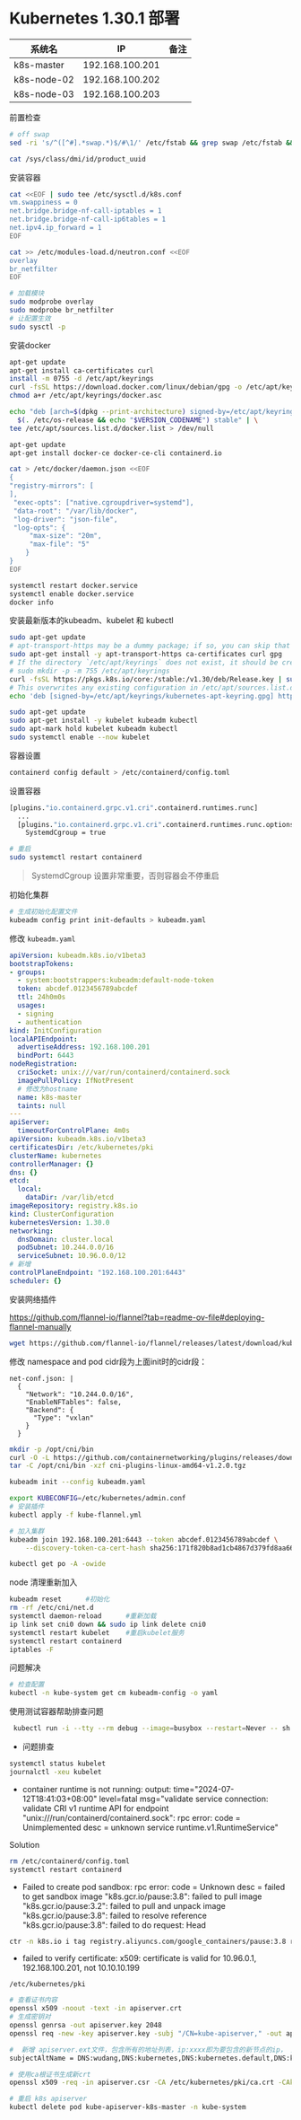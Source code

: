 # Kubernetes 1.30.1 部署

| 系统名        | IP              | 备注 |
| ------------- | --------------- | ---- |
| k8s-master    | 192.168.100.201 |      |
| k8s-node-02   | 192.168.100.202 |      |
| k8s-node-03   | 192.168.100.203 |      |

前置检查

```bash
# off swap
sed -ri 's/^([^#].*swap.*)$/#\1/' /etc/fstab && grep swap /etc/fstab && swapoff -a && free -h

cat /sys/class/dmi/id/product_uuid
```


安装容器

```bash
cat <<EOF | sudo tee /etc/sysctl.d/k8s.conf
vm.swappiness = 0
net.bridge.bridge-nf-call-iptables = 1
net.bridge.bridge-nf-call-ip6tables = 1
net.ipv4.ip_forward = 1
EOF

cat >> /etc/modules-load.d/neutron.conf <<EOF
overlay
br_netfilter
EOF

# 加载模块
sudo modprobe overlay
sudo modprobe br_netfilter
# 让配置生效
sudo sysctl -p
```


安装docker

```bash
apt-get update
apt-get install ca-certificates curl
install -m 0755 -d /etc/apt/keyrings
curl -fsSL https://download.docker.com/linux/debian/gpg -o /etc/apt/keyrings/docker.asc
chmod a+r /etc/apt/keyrings/docker.asc

echo "deb [arch=$(dpkg --print-architecture) signed-by=/etc/apt/keyrings/docker.asc] https://download.docker.com/linux/debian \
  $(. /etc/os-release && echo "$VERSION_CODENAME") stable" | \
tee /etc/apt/sources.list.d/docker.list > /dev/null

apt-get update
apt-get install docker-ce docker-ce-cli containerd.io

cat > /etc/docker/daemon.json <<EOF
{
"registry-mirrors": [
],
 "exec-opts": ["native.cgroupdriver=systemd"],
 "data-root": "/var/lib/docker",
 "log-driver": "json-file",
 "log-opts": {
	 "max-size": "20m",
	 "max-file": "5"
	}
}
EOF

systemctl restart docker.service
systemctl enable docker.service
docker info
```

安装最新版本的kubeadm、kubelet 和 kubectl

```bash
sudo apt-get update
# apt-transport-https may be a dummy package; if so, you can skip that package
sudo apt-get install -y apt-transport-https ca-certificates curl gpg
# If the directory `/etc/apt/keyrings` does not exist, it should be created before the curl command, read the note below.
# sudo mkdir -p -m 755 /etc/apt/keyrings
curl -fsSL https://pkgs.k8s.io/core:/stable:/v1.30/deb/Release.key | sudo gpg --dearmor -o /etc/apt/keyrings/kubernetes-apt-keyring.gpg
# This overwrites any existing configuration in /etc/apt/sources.list.d/kubernetes.list
echo 'deb [signed-by=/etc/apt/keyrings/kubernetes-apt-keyring.gpg] https://pkgs.k8s.io/core:/stable:/v1.30/deb/ /' | sudo tee /etc/apt/sources.list.d/kubernetes.list

sudo apt-get update
sudo apt-get install -y kubelet kubeadm kubectl
sudo apt-mark hold kubelet kubeadm kubectl
sudo systemctl enable --now kubelet
```

容器设置
```bash
containerd config default > /etc/containerd/config.toml
```

设置容器
```bash
[plugins."io.containerd.grpc.v1.cri".containerd.runtimes.runc]
  ...
  [plugins."io.containerd.grpc.v1.cri".containerd.runtimes.runc.options]
    SystemdCgroup = true
```

```bash
# 重启
sudo systemctl restart containerd
```

> SystemdCgroup 设置非常重要，否则容器会不停重启

初始化集群

```bash
# 生成初始化配置文件
kubeadm config print init-defaults > kubeadm.yaml
```

修改 `kubeadm.yaml`

```yaml
apiVersion: kubeadm.k8s.io/v1beta3
bootstrapTokens:
- groups:
  - system:bootstrappers:kubeadm:default-node-token
  token: abcdef.0123456789abcdef
  ttl: 24h0m0s
  usages:
  - signing
  - authentication
kind: InitConfiguration
localAPIEndpoint:
  advertiseAddress: 192.168.100.201
  bindPort: 6443
nodeRegistration:
  criSocket: unix:///var/run/containerd/containerd.sock
  imagePullPolicy: IfNotPresent
  # 修改为hostname
  name: k8s-master
  taints: null
---
apiServer:
  timeoutForControlPlane: 4m0s
apiVersion: kubeadm.k8s.io/v1beta3
certificatesDir: /etc/kubernetes/pki
clusterName: kubernetes
controllerManager: {}
dns: {}
etcd:
  local:
    dataDir: /var/lib/etcd
imageRepository: registry.k8s.io
kind: ClusterConfiguration
kubernetesVersion: 1.30.0
networking:
  dnsDomain: cluster.local
  podSubnet: 10.244.0.0/16
  serviceSubnet: 10.96.0.0/12
# 新增
controlPlaneEndpoint: "192.168.100.201:6443"
scheduler: {}
```

安装网络插件

https://github.com/flannel-io/flannel?tab=readme-ov-file#deploying-flannel-manually

```bash
wget https://github.com/flannel-io/flannel/releases/latest/download/kube-flannel.yml
```

修改 namespace and pod cidr段为上面init时的cidr段：
```
net-conf.json: |
  {
    "Network": "10.244.0.0/16",
    "EnableNFTables": false,
    "Backend": {
      "Type": "vxlan"
    }
  }
```



```bash
mkdir -p /opt/cni/bin
curl -O -L https://github.com/containernetworking/plugins/releases/download/v1.2.0/cni-plugins-linux-amd64-v1.2.0.tgz
tar -C /opt/cni/bin -xzf cni-plugins-linux-amd64-v1.2.0.tgz
```

```bash
kubeadm init --config kubeadm.yaml

export KUBECONFIG=/etc/kubernetes/admin.conf
# 安装插件
kubectl apply -f kube-flannel.yml

# 加入集群
kubeadm join 192.168.100.201:6443 --token abcdef.0123456789abcdef \
	--discovery-token-ca-cert-hash sha256:171f820b8ad1cb4867d379fd8aa662138100817db272ca4ced7ebab4d578e42c

kubectl get po -A -owide
```


node 清理重新加入
```bash
kubeadm reset      #初始化
rm -rf /etc/cni/net.d
systemctl daemon-reload      #重新加载
ip link set cni0 down && sudo ip link delete cni0
systemctl restart kubelet    #重启kubelet服务
systemctl restart containerd
iptables -F
```


问题解决

```bash
# 检查配置
kubectl -n kube-system get cm kubeadm-config -o yaml
```

使用测试容器帮助排查问题

```bash
 kubectl run -i --tty --rm debug --image=busybox --restart=Never -- sh
```


* 问题排查

```bash
systemctl status kubelet
journalctl -xeu kubelet
```

* container runtime is not running: output: time="2024-07-12T18:41:03+08:00" level=fatal msg="validate service connection: validate CRI v1 runtime API for endpoint \"unix:///run/containerd/containerd.sock\": rpc error: code = Unimplemented desc = unknown service runtime.v1.RuntimeService"


Solution

```bash
rm /etc/containerd/config.toml
systemctl restart containerd
```

* Failed to create pod sandbox: rpc error: code = Unknown desc = failed to get sandbox image "k8s.gcr.io/pause:3.8": failed to pull image "k8s.gcr.io/pause:3.2": failed to pull and unpack image "k8s.gcr.io/pause:3.8": failed to resolve reference "k8s.gcr.io/pause:3.8": failed to do request: Head

```bash
ctr -n k8s.io i tag registry.aliyuncs.com/google_containers/pause:3.8 registry.k8s.io/pause:3.8
```

* failed to verify certificate: x509: certificate is valid for 10.96.0.1, 192.168.100.201, not 10.10.10.199

`/etc/kubernetes/pki`

```bash
# 查看证书内容
openssl x509 -noout -text -in apiserver.crt
# 生成密钥对
openssl genrsa -out apiserver.key 2048	
openssl req -new -key apiserver.key -subj "/CN=kube-apiserver," -out apiserver.csr

#  新增 apiserver.ext文件，包含所有的地址列表，ip:xxxx即为要包含的新节点的ip， 内容如下：
subjectAltName = DNS:wudang,DNS:kubernetes,DNS:kubernetes.default,DNS:kubernetes.default.svc, DNS:kubernetes.default.svc.cluster.local, IP:10.96.0.1, IP:192.168.100.201, IP:192.168.8.1, IP:10.10.10.199

# 使用ca根证书生成新crt
openssl x509 -req -in apiserver.csr -CA /etc/kubernetes/pki/ca.crt -CAkey /etc/kubernetes/pki/ca.key -CAcreateserial -out apiserver.crt -days 3650 -extfile apiserver.ext

# 重启 k8s apiserver
kubectl delete pod kube-apiserver-k8s-master -n kube-system
```
